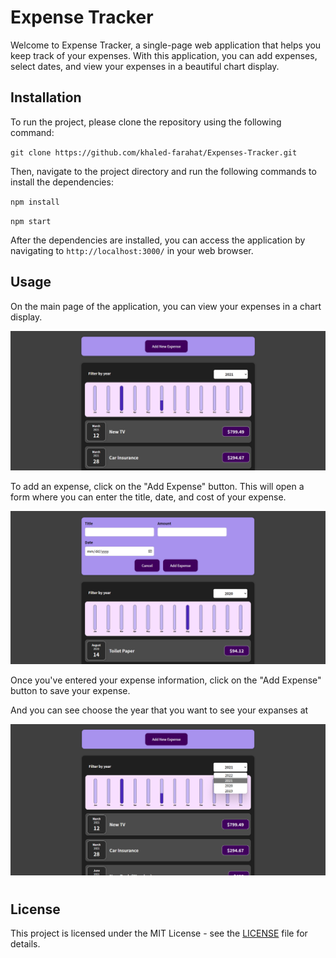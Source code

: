 # Expense Tracker

Welcome to Expense Tracker, a single-page web application that helps you keep track of your expenses. With this application, you can add expenses, select dates, and view your expenses in a beautiful chart display.

## Installation

To run the project, please clone the repository using the following command:

`git clone https://github.com/khaled-farahat/Expenses-Tracker.git`

Then, navigate to the project directory and run the following commands to install the dependencies:

`npm install`

`npm start`

After the dependencies are installed, you can access the application by navigating to `http://localhost:3000/` in your web browser.

## Usage

On the main page of the application, you can view your expenses in a chart display.

<img src=".\public\main.png" alt="">

To add an expense, click on the "Add Expense" button. This will open a form where you can enter the title, date, and cost of your expense.

<img src=".\public\newExpanse.png">

Once you've entered your expense information, click on the "Add Expense" button to save your expense.

And you can see choose the year that you want to see your expanses at

<img title="" src="./public/years.png" alt="">

# 

## License

This project is licensed under the MIT License - see the [LICENSE](LICENSE) file for details.
